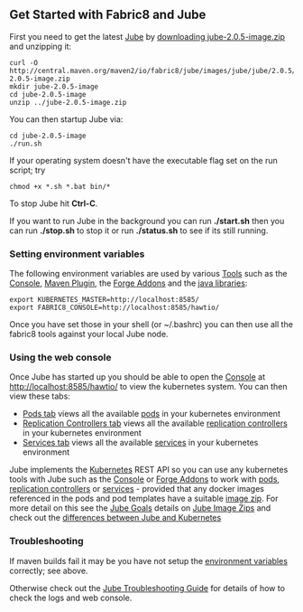 ## Get Started with Fabric8 and Jube

First you need to get the latest [Jube](jube.html) by [downloading jube-2.0.5-image.zip](http://central.maven.org/maven2/io/fabric8/jube/images/jube/jube/2.0.5/jube-2.0.5-image.zip) and unzipping it:

    curl -O http://central.maven.org/maven2/io/fabric8/jube/images/jube/jube/2.0.5/jube-2.0.5-image.zip
    mkdir jube-2.0.5-image
    cd jube-2.0.5-image
    unzip ../jube-2.0.5-image.zip

You can then startup Jube via:

    cd jube-2.0.5-image
    ./run.sh

If your operating system doesn't have the executable flag set on the run script; try

    chmod +x *.sh *.bat bin/*

To stop Jube hit **Ctrl-C**.

If you want to run Jube in the background you can run **./start.sh** then you can run **./stop.sh** to stop it or run **./status.sh** to see if its still running.

### Setting environment variables

The following environment variables are used by various [Tools](http://fabric8.io/v2/tools.html) such as the [Console](console.html), [Maven Plugin](http://fabric8.io/v2/mavenPlugin.html), the [Forge Addons](http://fabric8.io/v2/forge.html) and the [java libraries](javaLibraries.html):

    export KUBERNETES_MASTER=http://localhost:8585/
    export FABRIC8_CONSOLE=http://localhost:8585/hawtio/

Once you have set those in your shell (or ~/.bashrc) you can then use all the fabric8 tools against your local Jube node.

### Using the web console

Once Jube has started up you should be able to open the [Console](console.html) at [http://localhost:8585/hawtio/](http://localhost:8585/hawtio/) to view the kubernetes system. You can then view these tabs:

 * [Pods tab](http://localhost:8585/hawtio/kubernetes/pods) views all the available [pods](pods.html) in your kubernetes environment
 * [Replication Controllers tab](http://localhost:8585/hawtio/kubernetes/replicationControllers) views all the available [replication controllers](replicationControllers.html) in your kubernetes environment
 * [Services tab](http://localhost:8585/hawtio/kubernetes/services) views all the available [services](services.html) in your kubernetes environment

Jube implements the [Kubernetes](http://kubernetes.io/) REST API so you can use any kubernetes tools with Jube such as the [Console](console.html) or [Forge Addons](http://fabric8.io/v2/forge.html) to work with [pods](pods.html), [replication controllers](replicationControllers.html) or [services](services.html) - provided that any docker images referenced in the pods and pod templates have a suitable [image zip](http://fabric8.io/jube/imageZips.html). For more detail on this see the [Jube Goals](http://fabric8.io/jube/goals.html) details on [Jube Image Zips](http://fabric8.io/jube/imageZips.html) and check out the [differences between Jube and Kubernetes](http://fabric8.io/jube/differences.html)

### Troubleshooting

If maven builds fail it may be you have not setup the [environment variables](getStartedJube.html#setting-environment-variables) correctly; see above.

Otherwise check out the [Jube Troubleshooting Guide](http://fabric8.io/jube/troubleshooting.html) for details of how to check the logs and web console.
